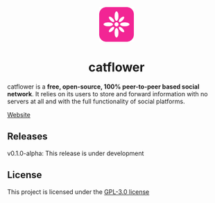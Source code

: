 <div align="center">
    <img src="https://raw.githubusercontent.com/bmartin042503/catflower/refs/heads/main/public/rectangular-logo.png" alt="catFlower logo" style="height: 80px;">
<h1>catflower</h1>
</div>

catflower is a **free, open-source, 100% peer-to-peer based social network**. It relies on its users to store and forward information with no servers at all and with the full functionality of social platforms.

<a href="https://www.catflower.hu" target="_blank">Website</a>

## Releases

v0.1.0-alpha: This release is under development

## License

This project is licensed under the [GPL-3.0 license](./LICENSE)


